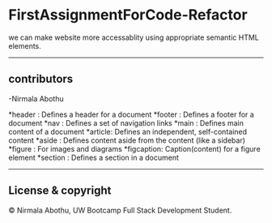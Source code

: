 # FirstAssignmentForCode-Refactor

we can make website more accessablity using appropriate semantic HTML elements.

---

## contributors

-Nirmala Abothu

*header : Defines a header for a document
*footer : Defines a footer for a document
*nav : Defines a set of navigation links
*main : Defines main content of a document
*article: Defines an independent, self-contained content
*aside : Defines content aside from the content (like a sidebar)
*figure : For images and diagrams
*figcaption: Caption(content) for a figure element
\*section : Defines a section in a document

---

## License & copyright

© Nirmala Abothu, UW Bootcamp Full Stack Development Student.

